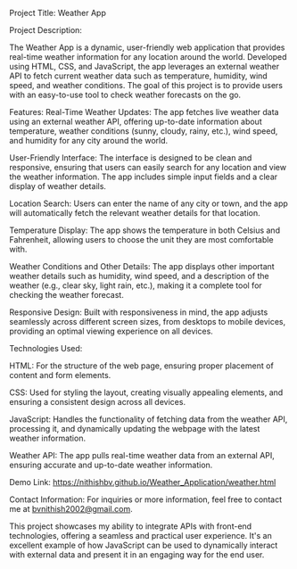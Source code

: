 Project Title: Weather App

Project Description:

The Weather App is a dynamic, user-friendly web application that provides real-time weather information for any location around the world. Developed using HTML, CSS, and JavaScript, the app leverages an external weather API to fetch current weather data such as temperature, humidity, wind speed, and weather conditions. The goal of this project is to provide users with an easy-to-use tool to check weather forecasts on the go.

Features:
Real-Time Weather Updates:
The app fetches live weather data using an external weather API, offering up-to-date information about temperature, weather conditions (sunny, cloudy, rainy, etc.), wind speed, and humidity for any city around the world.

User-Friendly Interface:
The interface is designed to be clean and responsive, ensuring that users can easily search for any location and view the weather information. The app includes simple input fields and a clear display of weather details.

Location Search:
Users can enter the name of any city or town, and the app will automatically fetch the relevant weather details for that location.

Temperature Display:
The app shows the temperature in both Celsius and Fahrenheit, allowing users to choose the unit they are most comfortable with.

Weather Conditions and Other Details:
The app displays other important weather details such as humidity, wind speed, and a description of the weather (e.g., clear sky, light rain, etc.), making it a complete tool for checking the weather forecast.

Responsive Design:
Built with responsiveness in mind, the app adjusts seamlessly across different screen sizes, from desktops to mobile devices, providing an optimal viewing experience on all devices.

Technologies Used:

HTML: For the structure of the web page, ensuring proper placement of content and form elements.

CSS: Used for styling the layout, creating visually appealing elements, and ensuring a consistent design across all devices.

JavaScript: Handles the functionality of fetching data from the weather API, processing it, and dynamically updating the webpage with the latest weather information.

Weather API: The app pulls real-time weather data from an external API, ensuring accurate and up-to-date weather information.

Demo Link:
https://nithishbv.github.io/Weather_Application/weather.html

Contact Information:
For inquiries or more information, feel free to contact me at bvnithish2002@gmail.com.

This project showcases my ability to integrate APIs with front-end technologies, offering a seamless and practical user experience. It's an excellent example of how JavaScript can be used to dynamically interact with external data and present it in an engaging way for the end user.
